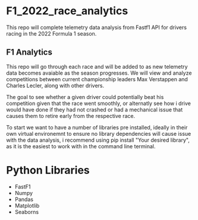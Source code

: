 # F1_2022_race_analytics
This repo will complete telemetry data analysis from Fastf1 API for drivers racing in the 2022 Formula 1 season.

## F1 Analytics

This repo will go through each race and will be added to as new telemetry data becomes avaiable as the season progresses. We will view and analyze competitions between current championship leaders Max Verstappen and Charles Lecler, along with other drivers. 

The goal to see whether a given driver could potentially beat his competition given that the race went smoothly, or alternatly see how i drive would have done if they had not crashed or had a mechanical issue that causes them to retire early from the respective race.

To start we want to have a number of libraries pre installed, ideally in their own virtual environemnt to ensure no library dependencies will cause issue with the data analysis, i recommend using pip install "Your desired library", as it is the easiest to work with in the command line terminal.

# Python Libraries
- FastF1
- Numpy
- Pandas
- Matplotlib
- Seaborns




